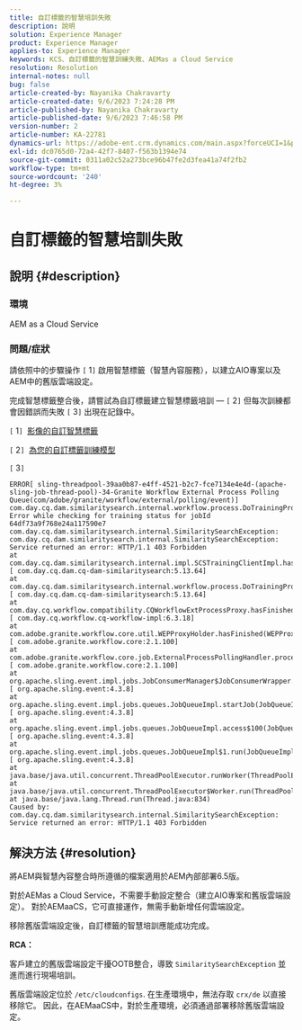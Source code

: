 ```yaml
---
title: 自訂標籤的智慧培訓失敗
description: 說明
solution: Experience Manager
product: Experience Manager
applies-to: Experience Manager
keywords: KCS、自訂標籤的智慧訓練失敗、AEMas a Cloud Service
resolution: Resolution
internal-notes: null
bug: false
article-created-by: Nayanika Chakravarty
article-created-date: 9/6/2023 7:24:28 PM
article-published-by: Nayanika Chakravarty
article-published-date: 9/6/2023 7:46:58 PM
version-number: 2
article-number: KA-22781
dynamics-url: https://adobe-ent.crm.dynamics.com/main.aspx?forceUCI=1&pagetype=entityrecord&etn=knowledgearticle&id=73838efb-ea4c-ee11-be6e-6045bd006a22
exl-id: dc0765d0-72a4-42f7-8407-f563b1394e74
source-git-commit: 0311a02c52a273bce96b47fe2d3fea41a74f2fb2
workflow-type: tm+mt
source-wordcount: '240'
ht-degree: 3%

---
```


# 自訂標籤的智慧培訓失敗

## 說明 {#description}


### 環境

AEM as a Cloud Service

### 問題/症狀

請依照中的步驟操作 `[` 1`]`  啟用智慧標籤（智慧內容服務），以建立AIO專案以及AEM中的舊版雲端設定。

完成智慧標籤整合後，請嘗試為自訂標籤建立智慧標籤培訓 —  `[` 2`]`  但每次訓練都會因錯誤而失敗 `[` 3`]`  出現在記錄中。

`[` 1`]`  [影像的自訂智慧標籤](https://experienceleague.adobe.com/docs/experience-manager-learn/assets/metadata/custom-smart-tags.html)

`[` 2`]`  [為您的自訂標籤訓練模型](https://experienceleague.adobe.com/docs/experience-manager-cloud-service/content/assets/manage/smart-tags.html#train-model)

`[` 3`]`


```
ERROR[ sling-threadpool-39aa0b87-e4ff-4521-b2c7-fce7134e4e4d-(apache-sling-job-thread-pool)-34-Granite Workflow External Process Polling Queue(com/adobe/granite/workflow/external/polling/event)]  com.day.cq.dam.similaritysearch.internal.workflow.process.DoTrainingProcess Error while checking for training status for jobId 64df73a9f768e24a117590e7
com.day.cq.dam.similaritysearch.internal.SimilaritySearchException: com.day.cq.dam.similaritysearch.internal.SimilaritySearchException: Service returned an error: HTTP/1.1 403 Forbidden
at com.day.cq.dam.similaritysearch.internal.impl.SCSTrainingClientImpl.hasFinishedTraining(SCSTrainingClientImpl.java:203) [ com.day.cq.dam.cq-dam-similaritysearch:5.13.64] 
at com.day.cq.dam.similaritysearch.internal.workflow.process.DoTrainingProcess.hasFinished(DoTrainingProcess.java:95) [ com.day.cq.dam.cq-dam-similaritysearch:5.13.64] 
at com.day.cq.workflow.compatibility.CQWorkflowExtProcessProxy.hasFinished(CQWorkflowExtProcessProxy.java:82) [ com.day.cq.workflow.cq-workflow-impl:6.3.18] 
at com.adobe.granite.workflow.core.util.WEPProxyHolder.hasFinished(WEPProxyHolder.java:46) [ com.adobe.granite.workflow.core:2.1.100] 
at com.adobe.granite.workflow.core.job.ExternalProcessPollingHandler.process(ExternalProcessPollingHandler.java:119) [ com.adobe.granite.workflow.core:2.1.100] 
at org.apache.sling.event.impl.jobs.JobConsumerManager$JobConsumerWrapper.process(JobConsumerManager.java:502) [ org.apache.sling.event:4.3.8] 
at org.apache.sling.event.impl.jobs.queues.JobQueueImpl.startJob(JobQueueImpl.java:351) [ org.apache.sling.event:4.3.8] 
at org.apache.sling.event.impl.jobs.queues.JobQueueImpl.access$100(JobQueueImpl.java:60) [ org.apache.sling.event:4.3.8] 
at org.apache.sling.event.impl.jobs.queues.JobQueueImpl$1.run(JobQueueImpl.java:287) [ org.apache.sling.event:4.3.8] 
at java.base/java.util.concurrent.ThreadPoolExecutor.runWorker(ThreadPoolExecutor.java:1128)
at java.base/java.util.concurrent.ThreadPoolExecutor$Worker.run(ThreadPoolExecutor.java:628)
at java.base/java.lang.Thread.run(Thread.java:834)
Caused by: com.day.cq.dam.similaritysearch.internal.SimilaritySearchException: Service returned an error: HTTP/1.1 403 Forbidden
```



## 解決方法 {#resolution}


將AEM與智慧內容整合時所遵循的檔案適用於AEM內部部署6.5版。

對於AEMas a Cloud Service，不需要手動設定整合（建立AIO專案和舊版雲端設定）。 對於AEMaaCS，它可直接運作，無需手動新增任何雲端設定。

移除舊版雲端設定後，自訂標籤的智慧培訓應能成功完成。

<b>RCA：</b>

客戶建立的舊版雲端設定干擾OOTB整合，導致 `SimilaritySearchException` 並進而進行現場培訓。

舊版雲端設定位於 `/etc/cloudconfigs`. 在生產環境中，無法存取 `crx/de` 以直接移除它。 因此，在AEMaaCS中，對於生產環境，必須通過部署移除舊版雲端設定。
